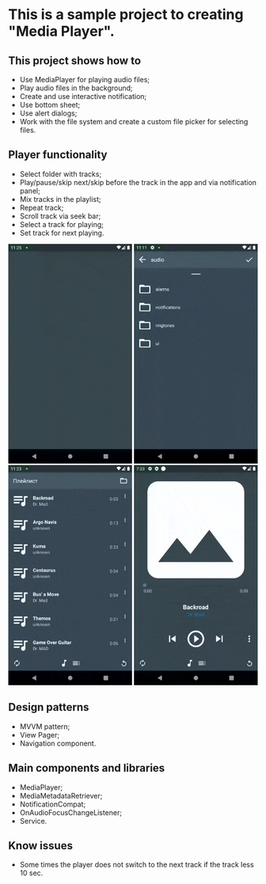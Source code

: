 # This is a sample project to creating "Media Player".

## This project shows how to
- Use MediaPlayer for playing audio files;
- Play audio files in the background;
- Create and use interactive notification;
- Use bottom sheet;
- Use alert dialogs;
- Work with the file system and create a custom file picker for selecting files.

## Player functionality
- Select folder with tracks;
- Play/pause/skip next/skip before the track in the app and via notification panel;
- Mix tracks in the playlist;
- Repeat track;
- Scroll track via seek bar;
- Select a track for playing;
- Set track for next playing.

<img src="https://github.com/AnastasiaKubova/MediaPlayer/blob/master/preview/bg.gif?raw=true" width="250" /> <img src="https://github.com/AnastasiaKubova/MediaPlayer/blob/master/preview/filepicker.gif?raw=true" width="250"/> <img src="https://github.com/AnastasiaKubova/MediaPlayer/blob/master/preview/playlist.gif?raw=true" width="250"> <img src="https://github.com/AnastasiaKubova/MediaPlayer/blob/master/preview/viewpager.gif?raw=true" width="250">

## Design patterns
- MVVM pattern;
- View Pager;
- Navigation component.

## Main components and libraries
- MediaPlayer;
- MediaMetadataRetriever;
- NotificationCompat;
- OnAudioFocusChangeListener;
- Service.

## Know issues
- Some times the player does not switch to the next track if the track less 10 sec.
